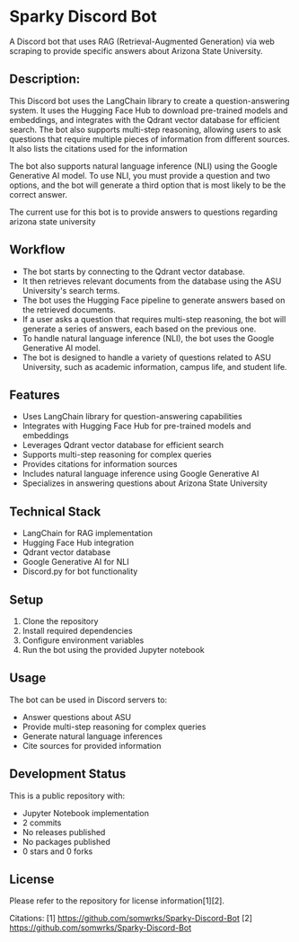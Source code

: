 # Sparky Discord Bot

A Discord bot that uses RAG (Retrieval-Augmented Generation) via web scraping to provide specific answers about Arizona State University.

## Description:
    
This Discord bot uses the LangChain library to create a question-answering system.
It uses the Hugging Face Hub to download pre-trained models and embeddings,
and integrates with the Qdrant vector database for efficient search.
The bot also supports multi-step reasoning, allowing users to ask questions
that require multiple pieces of information from different sources. It also lists the citations used for the information

The bot also supports natural language inference (NLI) using the
Google Generative AI model. To use NLI, you must provide a
question and two options, and the bot will generate a third option
that is most likely to be the correct answer.

The current use for this bot is to provide answers to questions regarding arizona state university 

## Workflow

- The bot starts by connecting to the Qdrant vector database.
- It then retrieves relevant documents from the database using the ASU University's search terms.
- The bot uses the Hugging Face pipeline to generate answers based on the retrieved documents.
- If a user asks a question that requires multi-step reasoning, the bot will generate a series of answers, each based on the previous one.
- To handle natural language inference (NLI), the bot uses the Google Generative AI model.
- The bot is designed to handle a variety of questions related to ASU University, such as academic information, campus life, and student life.


## Features

- Uses LangChain library for question-answering capabilities
- Integrates with Hugging Face Hub for pre-trained models and embeddings
- Leverages Qdrant vector database for efficient search
- Supports multi-step reasoning for complex queries
- Provides citations for information sources
- Includes natural language inference using Google Generative AI
- Specializes in answering questions about Arizona State University

## Technical Stack

- LangChain for RAG implementation
- Hugging Face Hub integration
- Qdrant vector database
- Google Generative AI for NLI
- Discord.py for bot functionality

## Setup

1. Clone the repository
2. Install required dependencies
3. Configure environment variables
4. Run the bot using the provided Jupyter notebook

## Usage

The bot can be used in Discord servers to:
- Answer questions about ASU
- Provide multi-step reasoning for complex queries
- Generate natural language inferences
- Cite sources for provided information

## Development Status

This is a public repository with:
- Jupyter Notebook implementation
- 2 commits
- No releases published
- No packages published
- 0 stars and 0 forks

## License

Please refer to the repository for license information[1][2].

Citations:
[1] https://github.com/somwrks/Sparky-Discord-Bot
[2] https://github.com/somwrks/Sparky-Discord-Bot